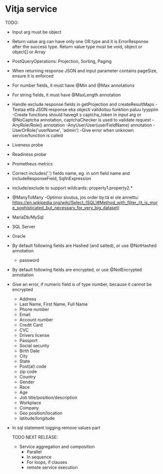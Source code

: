 # Vitja service

TODO:
- Input arg must be object
- Return value arg can have only one OR type and it is ErrorResponse after the success type. 
    Return value type must be void, object or object[] or Array<object>
- PostQueryOperations: Projection, Sorting, Paging
- When returning response JSON and input parameter contains pageSize, ensure it is enforced
- For number fields, it must have @Min and @Max annotations
- For string fields, it must have @MaxLength annotation 
- Handle exclude response fields in getProjection and createResultMaps
-Testaa että JSON response eka objecti validoituu funktion paluu tyyppiin
-Create functions should havegit s captcha_token in input arg or @NoCaptcha annotation, captchaChecker is used to validate request
-AnyRole/Role() annotation
-AnyUser/User(userFieldName) annotation
-UserOrRole('userName', 'admin')
-Give error when unknown service/function is called
- Liveness probe
- Readiness probe
- Prometheus metrics
- Correct includes('.') fields name, eg. in sort field name and includeResponseField, SqlInExpression
- include/exclude to support wildcards: property1.property2.*
- @ManyToMany
-Optimoi sivutus, jos order by:tä ei ole annettu:
 https://en.wikipedia.org/wiki/Select_(SQL)#Method_with_filter_(it_is_more_sophisticated_but_necessary_for_very_big_dataset)


- MariaDb/MySql
- SQL Server
- Oracle


- By default following fields are Hashed (and salted), or use @NotHashed annotation
    - password
- By default following fields are encrypted, or use @NotEncrypted annotation
- Give an error, if numeric field is of type number, because it cannot be encrypted
    - Address
    - Last Name, First Name, Full Name
    - Phone number
    - Email
    - Account number
    - Credit Card
    - CVC
    - Drivers license
    - Passport
    - Social security
    - Birth Date
    - City
    - State
    - Post(al) code
    - zip code
    - Country
    - Gender
    - Race
    - Age
    - Job title/position/description
    - Workplace
    - Company
    - Geo position/location
    - latitude/longitude
    
- In sql statement logging remove values part
    
TODO NEXT RELEASE:
- Service aggregation and composition
    - Parallel
    - In sequence
    - For loops, if clauses
    - remote service execution
